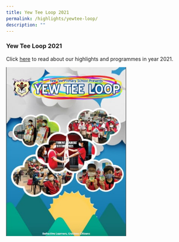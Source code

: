 ```yaml
---
title: Yew Tee Loop 2021
permalink: /highlights/yewtee-loop/
description: ""
---
```

### Yew Tee Loop 2021

Click [here](https://issuu.com/yewteepri/docs/yt_loop_2021_final_2_) to read about our highlights and programmes in year 2021.

<img src="/images/yewtee%20loop.jpg" 
     style="width:65%">
